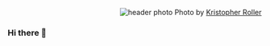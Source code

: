 <p align="right">
    <img src="https://images.unsplash.com/photo-1468276311594-df7cb65d8df6?ixlib=rb-1.2.1&ixid=eyJhcHBfaWQiOjM4MDM3fQ&w=854&h=160&fit=crop&crop=entropy&mask=corners&&corner-radius=20,20,0,0" alt="header photo" />
    <span>Photo by <a href="https://unsplash.com/@krisroller?utm_source=unsplash&amp;utm_medium=referral&amp;utm_content=creditCopyText">Kristopher Roller</a></span>
</p>

### Hi there 👋

<!--
**briangershon/briangershon** is a ✨ _special_ ✨ repository because its `README.md` (this file) appears on your GitHub profile.

Here are some ideas to get you started:

- 🔭 I’m currently working on ...
- 🌱 I’m currently learning ...
- 👯 I’m looking to collaborate on ...
- 🤔 I’m looking for help with ...
- 💬 Ask me about ...
- 📫 How to reach me: ...
- 😄 Pronouns: ...
- ⚡ Fun fact: ...
-->

